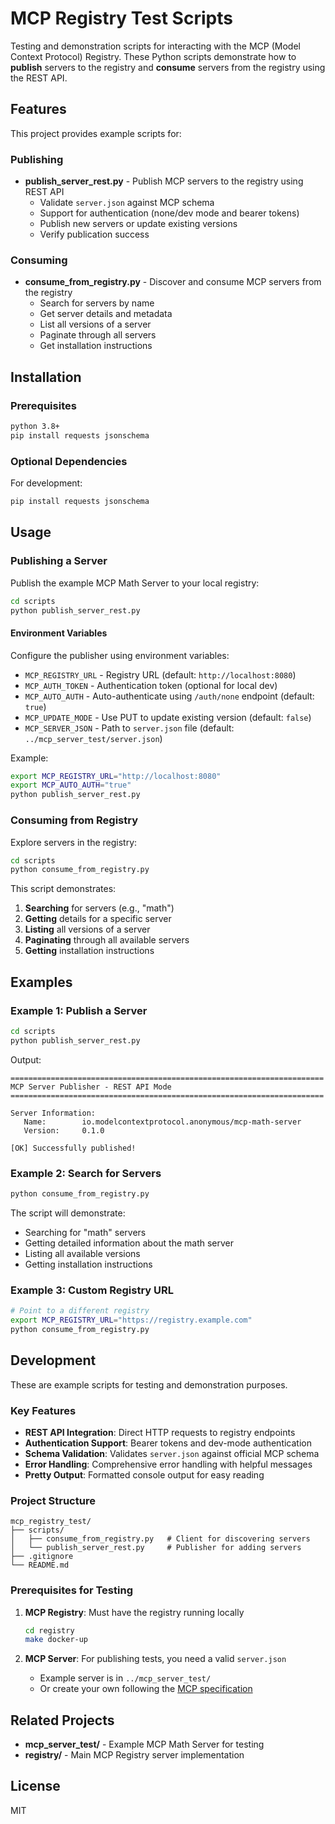 # MCP Registry Test Scripts

Testing and demonstration scripts for interacting with the MCP (Model Context Protocol) Registry. These Python scripts demonstrate how to **publish** servers to the registry and **consume** servers from the registry using the REST API.

## Features

This project provides example scripts for:

### Publishing
- **publish_server_rest.py** - Publish MCP servers to the registry using REST API
  - Validate `server.json` against MCP schema
  - Support for authentication (none/dev mode and bearer tokens)
  - Publish new servers or update existing versions
  - Verify publication success

### Consuming
- **consume_from_registry.py** - Discover and consume MCP servers from the registry
  - Search for servers by name
  - Get server details and metadata
  - List all versions of a server
  - Paginate through all servers
  - Get installation instructions

## Installation

### Prerequisites

```bash
python 3.8+
pip install requests jsonschema
```

### Optional Dependencies

For development:
```bash
pip install requests jsonschema
```

## Usage

### Publishing a Server

Publish the example MCP Math Server to your local registry:

```bash
cd scripts
python publish_server_rest.py
```

#### Environment Variables

Configure the publisher using environment variables:

- `MCP_REGISTRY_URL` - Registry URL (default: `http://localhost:8080`)
- `MCP_AUTH_TOKEN` - Authentication token (optional for local dev)
- `MCP_AUTO_AUTH` - Auto-authenticate using `/auth/none` endpoint (default: `true`)
- `MCP_UPDATE_MODE` - Use PUT to update existing version (default: `false`)
- `MCP_SERVER_JSON` - Path to `server.json` file (default: `../mcp_server_test/server.json`)

Example:
```bash
export MCP_REGISTRY_URL="http://localhost:8080"
export MCP_AUTO_AUTH="true"
python publish_server_rest.py
```

### Consuming from Registry

Explore servers in the registry:

```bash
cd scripts
python consume_from_registry.py
```

This script demonstrates:
1. **Searching** for servers (e.g., "math")
2. **Getting** details for a specific server
3. **Listing** all versions of a server
4. **Paginating** through all available servers
5. **Getting** installation instructions

## Examples

### Example 1: Publish a Server

```bash
cd scripts
python publish_server_rest.py
```

Output:
```
======================================================================
MCP Server Publisher - REST API Mode
======================================================================

Server Information:
   Name:        io.modelcontextprotocol.anonymous/mcp-math-server
   Version:     0.1.0
   
[OK] Successfully published!
```

### Example 2: Search for Servers

```bash
python consume_from_registry.py
```

The script will demonstrate:
- Searching for "math" servers
- Getting detailed information about the math server
- Listing all available versions
- Getting installation instructions

### Example 3: Custom Registry URL

```bash
# Point to a different registry
export MCP_REGISTRY_URL="https://registry.example.com"
python consume_from_registry.py
```

## Development

These are example scripts for testing and demonstration purposes.

### Key Features

- **REST API Integration**: Direct HTTP requests to registry endpoints
- **Authentication Support**: Bearer tokens and dev-mode authentication
- **Schema Validation**: Validates `server.json` against official MCP schema
- **Error Handling**: Comprehensive error handling with helpful messages
- **Pretty Output**: Formatted console output for easy reading

### Project Structure

```
mcp_registry_test/
├── scripts/
│   ├── consume_from_registry.py   # Client for discovering servers
│   └── publish_server_rest.py     # Publisher for adding servers
├── .gitignore
└── README.md
```

### Prerequisites for Testing

1. **MCP Registry**: Must have the registry running locally
   ```bash
   cd registry
   make docker-up
   ```

2. **MCP Server**: For publishing tests, you need a valid `server.json`
   - Example server is in `../mcp_server_test/`
   - Or create your own following the [MCP specification](https://modelcontextprotocol.io)

## Related Projects

- **mcp_server_test/** - Example MCP Math Server for testing
- **registry/** - Main MCP Registry server implementation

## License

MIT
